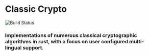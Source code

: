 # Classic Crypto
![Build Status](https://github.com/upsidedown8/classic_crypto/actions/workflows/rust.yml/badge.svg)
### Implementations of numerous classical cryptographic algorithms in rust, with a focus on user configured multi-lingual support.
